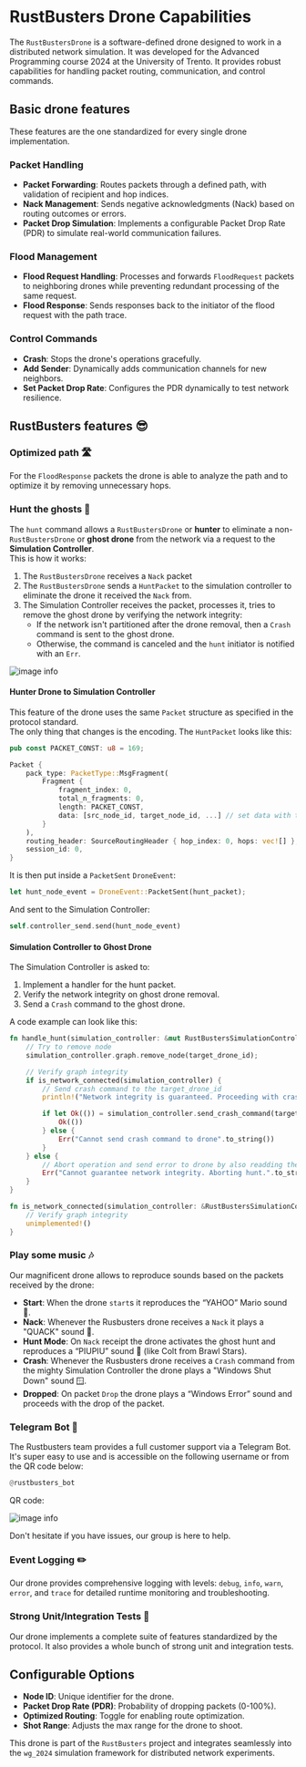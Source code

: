# RustBusters Drone Capabilities

The `RustBustersDrone` is a software-defined drone designed to work in a distributed network simulation.
It was developed for the Advanced Programming course 2024 at the University of Trento.
It provides robust capabilities for handling packet routing, communication, and control commands.

## Basic drone features

These features are the one standardized for every single drone implementation.

### **Packet Handling**

- **Packet Forwarding**: Routes packets through a defined path, with validation of recipient and hop indices.
- **Nack Management**: Sends negative acknowledgments (Nack) based on routing outcomes or errors.
- **Packet Drop Simulation**: Implements a configurable Packet Drop Rate (PDR) to simulate real-world communication
  failures.

### **Flood Management**

- **Flood Request Handling**: Processes and forwards `FloodRequest` packets to neighboring drones while preventing
  redundant processing of the same request.
- **Flood Response**: Sends responses back to the initiator of the flood request with the path trace.

### **Control Commands**

- **Crash**: Stops the drone's operations gracefully.
- **Add Sender**: Dynamically adds communication channels for new neighbors.
- **Set Packet Drop Rate**: Configures the PDR dynamically to test network resilience.

## RustBusters features 😎

### **Optimized path 🛣️**

For the `FloodResponse` packets the drone is able to analyze the path and to optimize it by removing unnecessary hops.

### **Hunt the ghosts 👻**

The `hunt` command allows a `RustBustersDrone` or **hunter** to eliminate a non-`RustBustersDrone` or **ghost drone** 
from the network via a request to the **Simulation Controller**.\
This is how it works:

1. The `RustBustersDrone` receives a `Nack` packet
2. The `RustBustersDrone` sends a `HuntPacket` to the simulation controller to eliminate the drone it received the `Nack` from.
3. The Simulation Controller receives the packet, processes it, tries to remove the ghost drone by verifying the network integrity:
    - If the network isn't partitioned after the drone removal, then a `Crash` command is sent to the ghost drone.
    - Otherwise, the command is canceled and the `hunt` initiator is notified with an `Err`.

![image info](./assets/figure.jpg)

#### Hunter Drone to Simulation Controller

This feature of the drone uses the same `Packet` structure as specified in the protocol standard.\
The only thing that changes is the encoding. The `HuntPacket` looks like this:

```rust
pub const PACKET_CONST: u8 = 169;

Packet {
    pack_type: PacketType::MsgFragment(
        Fragment {
            fragment_index: 0,
            total_n_fragments: 0,
            length: PACKET_CONST,
            data: [src_node_id, target_node_id, ...] // set data with the specified source and target drone ids
        }
    ),
    routing_header: SourceRoutingHeader { hop_index: 0, hops: vec![] },
    session_id: 0,
}
```

It is then put inside a `PacketSent` `DroneEvent`:

```rust
let hunt_node_event = DroneEvent::PacketSent(hunt_packet);
```

And sent to the Simulation Controller:

```rust
self.controller_send.send(hunt_node_event)
```

#### Simulation Controller to Ghost Drone

The Simulation Controller is asked to:

1. Implement a handler for the hunt packet.
2. Verify the network integrity on ghost drone removal.
3. Send a `Crash` command to the ghost drone.

A code example can look like this:

```rust
fn handle_hunt(simulation_controller: &mut RustBustersSimulationController, target_drone_id: NodeId) -> Result<(), String> {
    // Try to remove node
    simulation_controller.graph.remove_node(target_drone_id);

    // Verify graph integrity
    if is_network_connected(simulation_controller) {
        // Send crash command to the target_drone_id
        println!("Network integrity is guaranteed. Proceeding with crash command.");

        if let Ok(()) = simulation_controller.send_crash_command(target_drone_id) {
            Ok(())
        } else {
            Err("Cannot send crash command to drone".to_string())
        }
    } else {
        // Abort operation and send error to drone by also readding the previosuly removed drone
        Err("Cannot guarantee network integrity. Aborting hunt.".to_string())
    }
}

fn is_network_connected(simulation_controller: &RustBustersSimulationController) -> bool {
    // Verify graph integrity
    unimplemented!()
}
```



### **Play some music 🎶**

Our magnificent drone allows to reproduce sounds based on the packets received by the drone:

- **Start**: When the drone `start`s it reproduces the “YAHOO” Mario sound 🍄.
- **Nack**: Whenever the Rusbusters drone receives a `Nack` it plays a "QUACK" sound 🦆.
- **Hunt Mode**: On `Nack` receipt the drone activates the ghost hunt and reproduces a “PIUPIU” sound 🔫 (like Colt from Brawl Stars).
- **Crash**: Whenever the Rusbusters drone receives a `Crash` command from the mighty Simulation Controller the drone plays a "Windows Shut Down" sound 🪟.
- **Dropped**: On packet `Drop` the drone plays a “Windows Error” sound and proceeds with the drop of the packet.

### **Telegram Bot 🤖**

The Rustbusters team provides a full customer support via a Telegram Bot.
It's super easy to use and is accessible on the following username or from the QR code below:
```rust
@rustbusters_bot
```

QR code:

![image info](./assets/tg-qr.png)

Don't hesitate if you have issues, our group is here to help.


### **Event Logging ✏️**

Our drone provides comprehensive logging with levels: `debug`, `info`, `warn`, `error`, and `trace` for detailed runtime
monitoring and troubleshooting.


### **Strong Unit/Integration Tests 🧪**

Our drone implements a complete suite of features standardized by the protocol.
It also provides a whole bunch of strong unit and integration tests.

## Configurable Options

- **Node ID**: Unique identifier for the drone.
- **Packet Drop Rate (PDR)**: Probability of dropping packets (0-100%).
- **Optimized Routing**: Toggle for enabling route optimization.
- **Shot Range**: Adjusts the max range for the drone to shoot.

This drone is part of the `RustBusters` project and integrates seamlessly into the `wg_2024` simulation framework for
distributed network experiments.